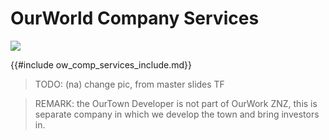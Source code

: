 # OurWorld Company Services

![](img/freezone_services.png)  

{{#include ow_comp_services_include.md}}


> TODO: (na) change pic, from master slides TF



> REMARK: the OurTown Developer is not part of OurWork ZNZ, this is separate company in which we develop the town and bring investors in.